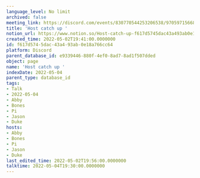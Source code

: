 ```yaml
---
language_level: No limit
archived: false
meeting_link: https://discord.com/events/830770544253206538/970597156681568276
title: 'Host catch up '
notion_url: https://www.notion.so/Host-catch-up-f617d5745dac43a493ab0e18a766cc64
created_time: 2022-05-02T19:41:00.0000000
id: f617d574-5dac-43a4-93ab-0e18a766cc64
platform: Discord
parent_database_id: e9339446-880f-4ef0-8ad7-8ad1f507dded
object: page
name: 'Host catch up '
indexDate: 2022-05-04
parent_type: database_id
tags:
- Talk
- 2022-05-04
- Abby
- Bones
- Pi
- Jason
- Duke
hosts:
- Abby
- Bones
- Pi
- Jason
- Duke
last_edited_time: 2022-05-02T19:56:00.0000000
talktime: 2022-05-04T19:30:00.0000000
---
```





